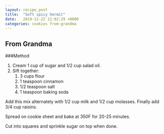 ```yaml
---
layout: recipe_post
title:  "Soft spicy hermit"
date:   2019-12-22 12:02:29 +0000
categories: cookies from-grandma
---
```


## From Grandma
###Method
1. Cream 1 cup of sugar and 1/2 cup salad oil.
2. Sift together:
	1. 3 cups flour
	2. 1 teaspoon cinnamon
	3. 1/2 teaspoon salt
	4. 1 teaspoon baking soda



Add this mix alternately with 1/2 cup milk and 1/2 cup molasses. Finally add 3/4 cup raisins.


 Spread on cookie sheet and bake at 350F for 20-25 minutes.


Cut into squares and sprinkle sugar on top when done.
